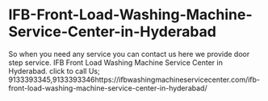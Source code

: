 # IFB-Front-Load-Washing-Machine-Service-Center-in-Hyderabad
So when you need any service you can contact us here we provide door step service.  IFB Front Load Washing Machine Service Center in Hyderabad. click to call Us; 9133393345,9133393346https://ifbwashingmachineservicecenter.com/ifb-front-load-washing-machine-service-center-in-hyderabad/

